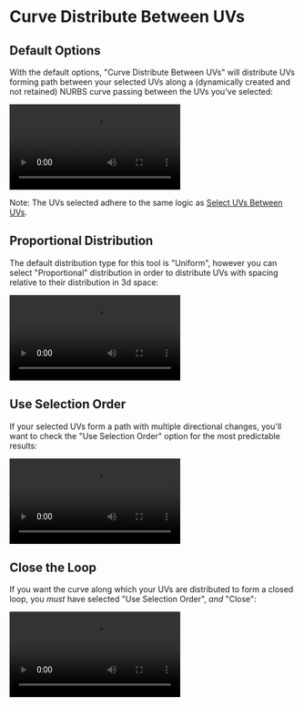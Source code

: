 # Curve Distribute Between UVs

## Default Options

With the default options, "Curve Distribute Between UVs" will distribute
UVs forming path between your selected UVs along a (dynamically created and
not retained) NURBS curve passing between the UVs you've selected:

<p><video src="../../assets/videos/curve-distribute-between-uvs.mp4" controls=true /></p>

Note: The UVs selected adhere to the same logic as
[Select UVs Between UVs](selection/select-uvs-between-uvs.md).

## Proportional Distribution

The default distribution type for this tool is "Uniform", however you can
select "Proportional" distribution in order to distribute UVs with spacing
relative to their distribution in 3d space:

<p><video src="../../assets/videos/curve-distribute-between-uvs-proportional.mp4" controls=true /></p>

## Use Selection Order

If your selected UVs form a path with multiple directional changes,
you'll want to check the "Use Selection Order" option for the most predictable
results:

<p><video src="../../assets/videos/curve-distribute-between-uvs-selection-order.mp4" controls=true /></p>

## Close the Loop

If you want the curve along which your UVs are distributed to form a
closed loop, you *must* have selected "Use Selection Order", *and* "Close":

<p><video src="../../assets/videos/curve-distribute-between-uvs-selection-order-closed.mp4" controls=true /></p>
